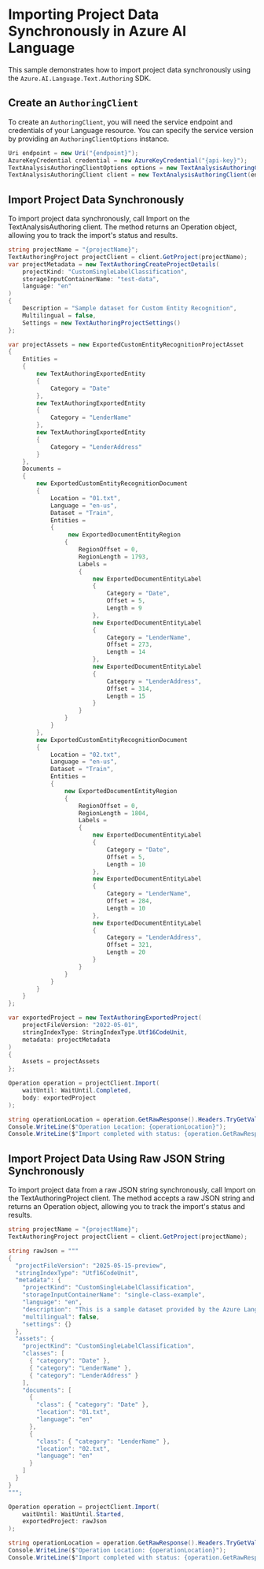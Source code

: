 # Importing Project Data Synchronously in Azure AI Language

This sample demonstrates how to import project data synchronously using the `Azure.AI.Language.Text.Authoring` SDK.

## Create an `AuthoringClient`

To create an `AuthoringClient`, you will need the service endpoint and credentials of your Language resource. You can specify the service version by providing an `AuthoringClientOptions` instance.

```C# Snippet:CreateTextAuthoringClientForSpecificApiVersion
Uri endpoint = new Uri("{endpoint}");
AzureKeyCredential credential = new AzureKeyCredential("{api-key}");
TextAnalysisAuthoringClientOptions options = new TextAnalysisAuthoringClientOptions(TextAnalysisAuthoringClientOptions.ServiceVersion.V2025_05_15_Preview);
TextAnalysisAuthoringClient client = new TextAnalysisAuthoringClient(endpoint, credential, options);
```

## Import Project Data Synchronously

To import project data synchronously, call Import on the TextAnalysisAuthoring client. The method returns an Operation object, allowing you to track the import's status and results.

```C# Snippet:Sample2_TextAuthoring_Import
string projectName = "{projectName}";
TextAuthoringProject projectClient = client.GetProject(projectName);
var projectMetadata = new TextAuthoringCreateProjectDetails(
    projectKind: "CustomSingleLabelClassification",
    storageInputContainerName: "test-data",
    language: "en"
)
{
    Description = "Sample dataset for Custom Entity Recognition",
    Multilingual = false,
    Settings = new TextAuthoringProjectSettings()
};

var projectAssets = new ExportedCustomEntityRecognitionProjectAsset
{
    Entities =
    {
        new TextAuthoringExportedEntity
        {
            Category = "Date"
        },
        new TextAuthoringExportedEntity
        {
            Category = "LenderName"
        },
        new TextAuthoringExportedEntity
        {
            Category = "LenderAddress"
        }
    },
    Documents =
    {
        new ExportedCustomEntityRecognitionDocument
        {
            Location = "01.txt",
            Language = "en-us",
            Dataset = "Train",
            Entities =
            {
                 new ExportedDocumentEntityRegion
                {
                    RegionOffset = 0,
                    RegionLength = 1793,
                    Labels =
                    {
                        new ExportedDocumentEntityLabel
                        {
                            Category = "Date",
                            Offset = 5,
                            Length = 9
                        },
                        new ExportedDocumentEntityLabel
                        {
                            Category = "LenderName",
                            Offset = 273,
                            Length = 14
                        },
                        new ExportedDocumentEntityLabel
                        {
                            Category = "LenderAddress",
                            Offset = 314,
                            Length = 15
                        }
                    }
                }
            }
        },
        new ExportedCustomEntityRecognitionDocument
        {
            Location = "02.txt",
            Language = "en-us",
            Dataset = "Train",
            Entities =
            {
                new ExportedDocumentEntityRegion
                {
                    RegionOffset = 0,
                    RegionLength = 1804,
                    Labels =
                    {
                        new ExportedDocumentEntityLabel
                        {
                            Category = "Date",
                            Offset = 5,
                            Length = 10
                        },
                        new ExportedDocumentEntityLabel
                        {
                            Category = "LenderName",
                            Offset = 284,
                            Length = 10
                        },
                        new ExportedDocumentEntityLabel
                        {
                            Category = "LenderAddress",
                            Offset = 321,
                            Length = 20
                        }
                    }
                }
            }
        }
    }
};

var exportedProject = new TextAuthoringExportedProject(
    projectFileVersion: "2022-05-01",
    stringIndexType: StringIndexType.Utf16CodeUnit,
    metadata: projectMetadata
)
{
    Assets = projectAssets
};

Operation operation = projectClient.Import(
    waitUntil: WaitUntil.Completed,
    body: exportedProject
);

string operationLocation = operation.GetRawResponse().Headers.TryGetValue("operation-location", out var location) ? location : null;
Console.WriteLine($"Operation Location: {operationLocation}");
Console.WriteLine($"Import completed with status: {operation.GetRawResponse().Status}");
```

## Import Project Data Using Raw JSON String Synchronously

To import project data from a raw JSON string synchronously, call Import on the TextAuthoringProject client. The method accepts a raw JSON string and returns an Operation object, allowing you to track the import's status and results.

```C# Snippet:Sample2_TextAuthoring_ImportRawString
string projectName = "{projectName}";
TextAuthoringProject projectClient = client.GetProject(projectName);

string rawJson = """
{
  "projectFileVersion": "2025-05-15-preview",
  "stringIndexType": "Utf16CodeUnit",
  "metadata": {
    "projectKind": "CustomSingleLabelClassification",
    "storageInputContainerName": "single-class-example",
    "language": "en",
    "description": "This is a sample dataset provided by the Azure Language service team to help users get started with Custom named entity recognition. The provided sample dataset contains 20 loan agreements drawn up between two entities.",
    "multilingual": false,
    "settings": {}
  },
  "assets": {
    "projectKind": "CustomSingleLabelClassification",
    "classes": [
      { "category": "Date" },
      { "category": "LenderName" },
      { "category": "LenderAddress" }
    ],
    "documents": [
      {
        "class": { "category": "Date" },
        "location": "01.txt",
        "language": "en"
      },
      {
        "class": { "category": "LenderName" },
        "location": "02.txt",
        "language": "en"
      }
    ]
  }
}
""";

Operation operation = projectClient.Import(
    waitUntil: WaitUntil.Started,
    exportedProject: rawJson
);

string operationLocation = operation.GetRawResponse().Headers.TryGetValue("operation-location", out var location) ? location : null;
Console.WriteLine($"Operation Location: {operationLocation}");
Console.WriteLine($"Import completed with status: {operation.GetRawResponse().Status}");
```
